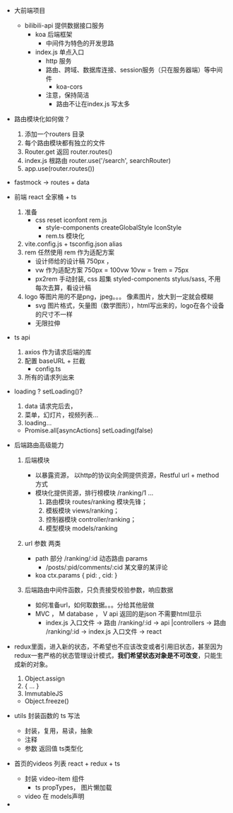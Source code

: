 - 大前端项目
    - bilibili-api 提供数据接口服务
        - koa  后端框架
            - 中间件为特色的开发思路
        - index.js  单点入口
            - http 服务
            - 路由、跨域、数据库连接、session服务（只在服务器端）等中间件
                - koa-cors
            - 注意，保持简洁
                - 路由不让在index.js 写太多

- 路由模块化如何做？
    1. 添加一个routers 目录
    2. 每个路由模块都有独立的文件
    3. Router.get  返回 router.routes()
    4. index.js 根路由 router.use('/search', searchRouter)
    5. app.use(router.routes())

- fastmock -> routes + data 

- 前端 react 全家桶 + ts
    1. 准备
        - css reset   iconfont   rem.js 
            - style-components  createGlobalStyle  IconStyle
            - rem.ts 模块化
    2. vite.config.js + tsconfig.json   alias
    3. rem 任然使用 rem 作为适配方案
        - 设计师给的设计稿 750px ，
        - vw 作为适配方案 750px = 100vw   10vw = 1rem = 75px
        - px2rem 手动封装,  css 超集 styled-components stylus/sass, 不用每次去算，看设计稿
    4. logo 等图片用的不是png，jpeg。。。  像素图片，放大到一定就会模糊
        - svg 图片格式，矢量图（数学图形），html写出来的，logo在各个设备的尺寸不一样
        - 无限拉伸

- ts  api
    1. axios 作为请求后端的库
    2. 配置 baseURL + 拦截
        - config.ts
    3. 所有的请求列出来

- loading ? setLoading()?
    1. data 请求完后去，
    2. 菜单，幻灯片，视频列表...
    3. loading...
    - Promise.all[asyncActions]   setLoading(false)

- 后端路由高级能力
    1. 后端模块
        - 以暴露资源， 以http的协议向全网提供资源，Restful  url + method 方式
        - 模块化提供资源，排行榜模块 /ranking/1 ...
            1. 路由模块 routes/ranking 模块先锋；
            2. 模板模块  views/ranking；
            3. 控制器模块 controller/ranking；
            4. 模型模块 models/ranking

    2. url 参数  两类
        - path  部分 /ranking/:id  动态路由 params
            - /posts/:pid/comments/:cid   某文章的某评论
        - koa  ctx.params { pid:  , cid: }

    3. 后端路由中间件函数，只负责接受校验参数，响应数据
        - 如何准备url，如何取数据。。。分给其他层做
        - MVC ， M database ， V api 返回的是json 不需要html显示
            - index.js 入口文件 -> 路由 /ranking/:id -> api |controllers -> 路由 /ranking/:id  -> index.js 入口文件 -> react

- redux里面，进入新的状态，不希望也不应该改变或者引用旧状态，甚至因为redux一套严格的状态管理设计模式，**我们希望状态对象是不可改变**，只能生成新的对象。
    1. Object.assign
    2. { ... }
    3. ImmutableJS
    - Object.freeze()

- utils 封装函数的 ts 写法
    - 封装，复用，易读，抽象
    - 注释
    - 参数  返回值  ts类型化

- 首页的videos  列表 react + redux + ts
    - 封装 video-item 组件 
        - ts  propTypes， 图片懒加载
    - video   在 models声明

- 

